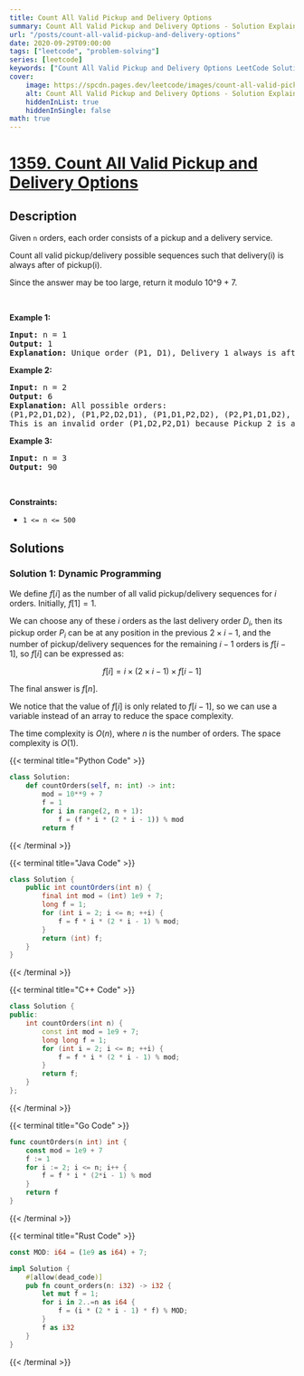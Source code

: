 ```yaml
---
title: Count All Valid Pickup and Delivery Options
summary: Count All Valid Pickup and Delivery Options - Solution Explained
url: "/posts/count-all-valid-pickup-and-delivery-options"
date: 2020-09-29T09:00:00
tags: ["leetcode", "problem-solving"]
series: [leetcode]
keywords: ["Count All Valid Pickup and Delivery Options LeetCode Solution Explained in all languages", "1359", "leetcode question 1359", "Count All Valid Pickup and Delivery Options", "LeetCode", "leetcode solution in Python3 C++ Java Go PHP Ruby Swift TypeScript Rust C# JavaScript C", "GeeksforGeeks", "InterviewBit", "Coding Ninjas", "HackerRank", "HackerEarth", "CodeChef", "TopCoder", "AlgoExpert", "freeCodeCamp", "Codeforces", "GitHub", "AtCoder", "Samir Paul"]
cover:
    image: https://spcdn.pages.dev/leetcode/images/count-all-valid-pickup-and-delivery-options.webp
    alt: Count All Valid Pickup and Delivery Options - Solution Explained
    hiddenInList: true
    hiddenInSingle: false
math: true
---
```



# [1359. Count All Valid Pickup and Delivery Options](https://leetcode.com/problems/count-all-valid-pickup-and-delivery-options)


## Description

<p>Given <code>n</code> orders, each order consists of a pickup and a delivery service.</p>

<p>Count all valid pickup/delivery possible sequences such that delivery(i) is always after of&nbsp;pickup(i).&nbsp;</p>

<p>Since the answer&nbsp;may be too large,&nbsp;return it modulo&nbsp;10^9 + 7.</p>

<p>&nbsp;</p>
<p><strong class="example">Example 1:</strong></p>

<pre>
<strong>Input:</strong> n = 1
<strong>Output:</strong> 1
<strong>Explanation:</strong> Unique order (P1, D1), Delivery 1 always is after of Pickup 1.
</pre>

<p><strong class="example">Example 2:</strong></p>

<pre>
<strong>Input:</strong> n = 2
<strong>Output:</strong> 6
<strong>Explanation:</strong> All possible orders: 
(P1,P2,D1,D2), (P1,P2,D2,D1), (P1,D1,P2,D2), (P2,P1,D1,D2), (P2,P1,D2,D1) and (P2,D2,P1,D1).
This is an invalid order (P1,D2,P2,D1) because Pickup 2 is after of Delivery 2.
</pre>

<p><strong class="example">Example 3:</strong></p>

<pre>
<strong>Input:</strong> n = 3
<strong>Output:</strong> 90
</pre>

<p>&nbsp;</p>
<p><strong>Constraints:</strong></p>

<ul>
	<li><code>1 &lt;= n &lt;= 500</code></li>
</ul>

## Solutions

### Solution 1: Dynamic Programming

We define $f[i]$ as the number of all valid pickup/delivery sequences for $i$ orders. Initially, $f[1] = 1$.

We can choose any of these $i$ orders as the last delivery order $D_i$, then its pickup order $P_i$ can be at any position in the previous $2 \times i - 1$, and the number of pickup/delivery sequences for the remaining $i - 1$ orders is $f[i - 1]$, so $f[i]$ can be expressed as:

$$
f[i] = i \times (2 \times i - 1) \times f[i - 1]
$$

The final answer is $f[n]$.

We notice that the value of $f[i]$ is only related to $f[i - 1]$, so we can use a variable instead of an array to reduce the space complexity.

The time complexity is $O(n)$, where $n$ is the number of orders. The space complexity is $O(1)$.

<!-- tabs:start -->

{{< terminal title="Python Code" >}}
```python
class Solution:
    def countOrders(self, n: int) -> int:
        mod = 10**9 + 7
        f = 1
        for i in range(2, n + 1):
            f = (f * i * (2 * i - 1)) % mod
        return f
```
{{< /terminal >}}

{{< terminal title="Java Code" >}}
```java
class Solution {
    public int countOrders(int n) {
        final int mod = (int) 1e9 + 7;
        long f = 1;
        for (int i = 2; i <= n; ++i) {
            f = f * i * (2 * i - 1) % mod;
        }
        return (int) f;
    }
}
```
{{< /terminal >}}

{{< terminal title="C++ Code" >}}
```cpp
class Solution {
public:
    int countOrders(int n) {
        const int mod = 1e9 + 7;
        long long f = 1;
        for (int i = 2; i <= n; ++i) {
            f = f * i * (2 * i - 1) % mod;
        }
        return f;
    }
};
```
{{< /terminal >}}

{{< terminal title="Go Code" >}}
```go
func countOrders(n int) int {
	const mod = 1e9 + 7
	f := 1
	for i := 2; i <= n; i++ {
		f = f * i * (2*i - 1) % mod
	}
	return f
}
```
{{< /terminal >}}

{{< terminal title="Rust Code" >}}
```rust
const MOD: i64 = (1e9 as i64) + 7;

impl Solution {
    #[allow(dead_code)]
    pub fn count_orders(n: i32) -> i32 {
        let mut f = 1;
        for i in 2..=n as i64 {
            f = (i * (2 * i - 1) * f) % MOD;
        }
        f as i32
    }
}
```
{{< /terminal >}}

<!-- tabs:end -->

<!-- end -->
